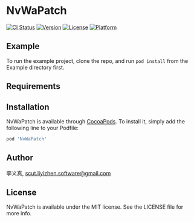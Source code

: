 # NvWaPatch

[![CI Status](https://img.shields.io/travis/李义真/NvWaPatch.svg?style=flat)](https://travis-ci.org/李义真/NvWaPatch)
[![Version](https://img.shields.io/cocoapods/v/NvWaPatch.svg?style=flat)](https://cocoapods.org/pods/NvWaPatch)
[![License](https://img.shields.io/cocoapods/l/NvWaPatch.svg?style=flat)](https://cocoapods.org/pods/NvWaPatch)
[![Platform](https://img.shields.io/cocoapods/p/NvWaPatch.svg?style=flat)](https://cocoapods.org/pods/NvWaPatch)

## Example

To run the example project, clone the repo, and run `pod install` from the Example directory first.

## Requirements

## Installation

NvWaPatch is available through [CocoaPods](https://cocoapods.org). To install
it, simply add the following line to your Podfile:

```ruby
pod 'NvWaPatch'
```

## Author

李义真, scut.liyizhen.software@gmail.com

## License

NvWaPatch is available under the MIT license. See the LICENSE file for more info.
